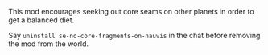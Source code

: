 This mod encourages seeking out core seams on other planets in order to get a balanced diet.

Say `uninstall se-no-core-fragments-on-nauvis` in the chat before removing the mod from the world.
